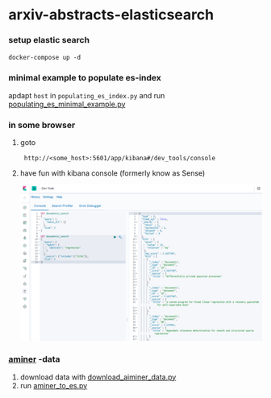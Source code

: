 # arxiv-abstracts-elasticsearch

### setup elastic search
    docker-compose up -d
    
### minimal example to populate es-index
apdapt `host` in `populating_es_index.py` and run  [populating_es_minimal_example.py](populating_es_minimal_example.py)

### in some browser
1. goto

        http://<some_host>:5601/app/kibana#/dev_tools/console 

2. have fun with kibana console (formerly know as Sense)
    
    ![sample](images/sample_kibana_console.png)
    
### [aminer](https://www.aminer.org/oag2019) -data
  1. download data with [download_aiminer_data.py](download_aiminer_data.py)
  2. run [aminer_to_es.py](aminer_to_es.py)